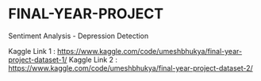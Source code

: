 # FINAL-YEAR-PROJECT
Sentiment Analysis - Depression Detection


Kaggle Link 1 : https://www.kaggle.com/code/umeshbhukya/final-year-project-dataset-1/
Kaggle Link 2 : https://www.kaggle.com/code/umeshbhukya/final-year-project-dataset-2/
